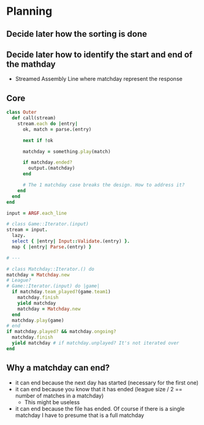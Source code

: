 # Planning

## Decide later how the sorting is done

## Decide later how to identify the start and end of the mathday

- Streamed Assembly Line where matchday represent the response

## Core

```ruby
class Outer
  def call(stream)
    stream.each do |entry|
      ok, match = parse.(entry)

      next if !ok

      matchday = something.play(match)

      if matchday.ended?
        output.(matchday)
      end

      # The 1 matchday case breaks the design. How to address it?
    end
  end
end

input = ARGF.each_line

# class Game::Iterator.(input)
stream = input.
  lazy.
  select { |entry| Input::Validate.(entry) }.
  map { |entry| Parse.(entry) }

# ---

# class Matchday::Iterator.() do
matchday = Matchday.new
# League?
# Game::Iterator.(input) do |game|
  if matchday.team_played?(game.team1)
    matchday.finish
    yield matchday
    matchday = Matchday.new
  end
  matchday.play(game)
# end
if matchday.played? && matchday.ongoing?
  matchday.finish
  yield matchday # if matchday.unplayed? It's not iterated over
end

```

## Why a matchday can end?

- it can end because the next day has started (necessary for the first one)
- it can end because you know that it has ended (league size / 2  == number of matches in a matchday)
  - This might be useless
- it can end because the file has ended. Of course if there is a single matchday I have to presume that is a full matchday
